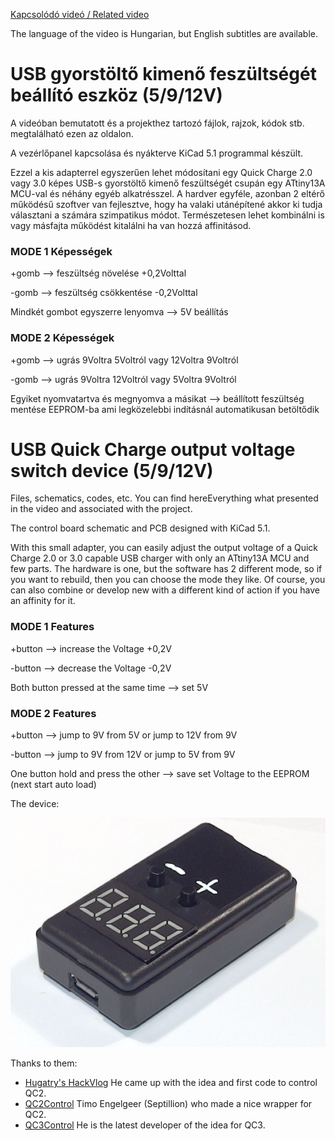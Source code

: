 [Kapcsolódó videó / Related video](https://youtu.be/jLJ_5dmPatM)

The language of the video is Hungarian, but English subtitles are available.


# USB gyorstöltő kimenő feszültségét beállító eszköz (5/9/12V)
A videóban bemutatott és a projekthez tartozó fájlok, rajzok, kódok stb. megtalálható ezen az oldalon.

A vezérlőpanel kapcsolása és nyákterve KiCad 5.1 programmal készült.

Ezzel a kis adapterrel egyszerűen lehet módosítani egy Quick Charge 2.0 vagy 3.0 képes USB-s gyorstöltő kimenő feszültségét csupán egy ATtiny13A MCU-val és néhány egyéb alkatrésszel. A hardver egyféle, azonban 2 eltérő működésű szoftver van fejlesztve, hogy ha valaki utánépítené akkor ki tudja választani a számára szimpatikus módot. Természetesen lehet kombinálni is vagy másfajta működést kitalálni ha van hozzá affinitásod.


### MODE 1 Képességek
+gomb --> feszültség növelése +0,2Volttal

-gomb --> feszültség csökkentése -0,2Volttal

Mindkét gombot egyszerre lenyomva --> 5V beállítás

### MODE 2 Képességek
+gomb --> ugrás 9Voltra 5Voltról vagy 12Voltra 9Voltról

-gomb --> ugrás 9Voltra 12Voltról vagy 5Voltra 9Voltról

Egyiket nyomvatartva és megnyomva a másikat --> beállított feszültség mentése EEPROM-ba ami legközelebbi indításnál automatikusan betöltődik


# USB Quick Charge output voltage switch device (5/9/12V)
Files, schematics, codes, etc. You can find hereEverything what presented in the video and associated with the project.

The control board schematic and PCB designed with KiCad 5.1.

With this small adapter, you can easily adjust the output voltage of a Quick Charge 2.0 or 3.0 capable USB charger with only an ATtiny13A MCU and few parts. The hardware is one, but the software has 2 different mode, so if you want to rebuild, then you can choose the mode they like. Of course, you can also combine or develop new with a different kind of action if you have an affinity for it.

### MODE 1 Features
+button --> increase the Voltage +0,2V

-button --> decrease the Voltage -0,2V

Both button pressed at the same time --> set 5V

### MODE 2 Features
+button --> jump to 9V from 5V or jump to 12V from 9V

-button --> jump to 9V from 12V or jump to 5V from 9V

One button hold and press the other --> save set Voltage to the EEPROM (next start auto load)


The device:

![device](https://github.com/BAelectronics/QC_Output_Voltage_Switch/blob/master/Device.jpg)


Thanks to them:
- [Hugatry's HackVlog](https://www.youtube.com/channel/UCHgeChD442K0ah-KxEg0PHw) He came up with the idea and first code to control QC2. 
- [QC2Control](https://github.com/septillion-git/QC2Control) Timo Engelgeer (Septillion) who made a nice wrapper for QC2.
- [QC3Control](https://github.com/vdeconinck/QC3Control) He is the latest developer of the idea for QC3.

